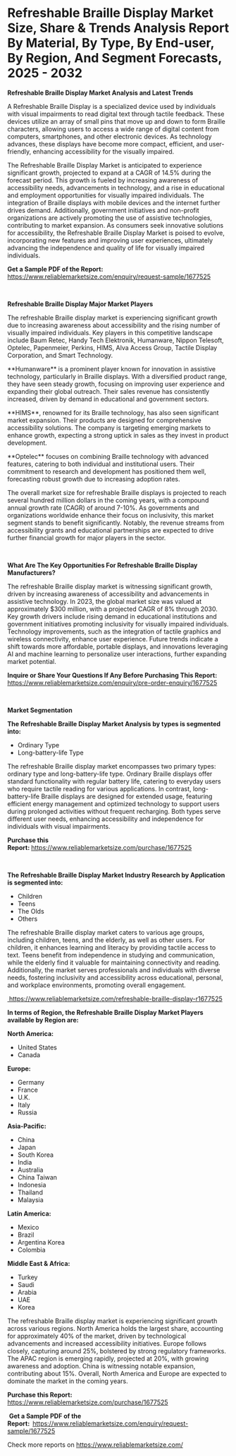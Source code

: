 <p><h1>Refreshable Braille Display Market Size, Share & Trends Analysis Report By Material, By Type, By End-user, By Region, And Segment Forecasts, 2025 - 2032</h1></p><p><strong>Refreshable Braille Display Market Analysis and Latest Trends</strong></p>
<p><p>A Refreshable Braille Display is a specialized device used by individuals with visual impairments to read digital text through tactile feedback. These devices utilize an array of small pins that move up and down to form Braille characters, allowing users to access a wide range of digital content from computers, smartphones, and other electronic devices. As technology advances, these displays have become more compact, efficient, and user-friendly, enhancing accessibility for the visually impaired.</p><p>The Refreshable Braille Display Market is anticipated to experience significant growth, projected to expand at a CAGR of 14.5% during the forecast period. This growth is fueled by increasing awareness of accessibility needs, advancements in technology, and a rise in educational and employment opportunities for visually impaired individuals. The integration of Braille displays with mobile devices and the internet further drives demand. Additionally, government initiatives and non-profit organizations are actively promoting the use of assistive technologies, contributing to market expansion. As consumers seek innovative solutions for accessibility, the Refreshable Braille Display Market is poised to evolve, incorporating new features and improving user experiences, ultimately advancing the independence and quality of life for visually impaired individuals.</p></p>
<p><strong>Get a Sample PDF of the Report:&nbsp;</strong> <a href="https://www.reliablemarketsize.com/enquiry/request-sample/1677525?utm_campaign=1995&utm_medium=2&utm_source=Github&utm_content=ia&utm_term=06022025&utm_id=refreshable-braille-display">https://www.reliablemarketsize.com/enquiry/request-sample/1677525</a></p>
<p>&nbsp;</p>
<p><strong>Refreshable Braille Display Major Market Players</strong></p>
<p><p>The refreshable Braille display market is experiencing significant growth due to increasing awareness about accessibility and the rising number of visually impaired individuals. Key players in this competitive landscape include Baum Retec, Handy Tech Elektronik, Humanware, Nippon Telesoft, Optelec, Papenmeier, Perkins, HIMS, Alva Access Group, Tactile Display Corporation, and Smart Technology.</p><p>**Humanware** is a prominent player known for innovation in assistive technology, particularly in Braille displays. With a diversified product range, they have seen steady growth, focusing on improving user experience and expanding their global outreach. Their sales revenue has consistently increased, driven by demand in educational and government sectors.</p><p>**HIMS**, renowned for its Braille technology, has also seen significant market expansion. Their products are designed for comprehensive accessibility solutions. The company is targeting emerging markets to enhance growth, expecting a strong uptick in sales as they invest in product development.</p><p>**Optelec** focuses on combining Braille technology with advanced features, catering to both individual and institutional users. Their commitment to research and development has positioned them well, forecasting robust growth due to increasing adoption rates.</p><p>The overall market size for refreshable Braille displays is projected to reach several hundred million dollars in the coming years, with a compound annual growth rate (CAGR) of around 7-10%. As governments and organizations worldwide enhance their focus on inclusivity, this market segment stands to benefit significantly. Notably, the revenue streams from accessibility grants and educational partnerships are expected to drive further financial growth for major players in the sector.</p></p>
<p>&nbsp;</p>
<p><strong>What Are The Key Opportunities For Refreshable Braille Display Manufacturers?</strong></p>
<p><p>The refreshable Braille display market is witnessing significant growth, driven by increasing awareness of accessibility and advancements in assistive technology. In 2023, the global market size was valued at approximately $300 million, with a projected CAGR of 8% through 2030. Key growth drivers include rising demand in educational institutions and government initiatives promoting inclusivity for visually impaired individuals. Technology improvements, such as the integration of tactile graphics and wireless connectivity, enhance user experience. Future trends indicate a shift towards more affordable, portable displays, and innovations leveraging AI and machine learning to personalize user interactions, further expanding market potential.</p></p>
<p><strong>Inquire or Share Your Questions If Any Before Purchasing This Report:</strong> <a href="https://www.reliablemarketsize.com/enquiry/pre-order-enquiry/1677525?utm_campaign=1995&utm_medium=2&utm_source=Github&utm_content=ia&utm_term=06022025&utm_id=refreshable-braille-display">https://www.reliablemarketsize.com/enquiry/pre-order-enquiry/1677525</a></p>
<p>&nbsp;</p>
<p><strong>Market Segmentation</strong></p>
<p><strong>The Refreshable Braille Display Market Analysis by types is segmented into:</strong></p>
<p><ul><li>Ordinary Type</li><li>Long-battery-life Type</li></ul></p>
<p><p>The refreshable Braille display market encompasses two primary types: ordinary type and long-battery-life type. Ordinary Braille displays offer standard functionality with regular battery life, catering to everyday users who require tactile reading for various applications. In contrast, long-battery-life Braille displays are designed for extended usage, featuring efficient energy management and optimized technology to support users during prolonged activities without frequent recharging. Both types serve different user needs, enhancing accessibility and independence for individuals with visual impairments.</p></p>
<p><strong>Purchase this Report:&nbsp;</strong><a href="https://www.reliablemarketsize.com/purchase/1677525?utm_campaign=1995&utm_medium=2&utm_source=Github&utm_content=ia&utm_term=06022025&utm_id=refreshable-braille-display">https://www.reliablemarketsize.com/purchase/1677525</a></p>
<p>&nbsp;</p>
<p><strong>The Refreshable Braille Display Market Industry Research by Application is segmented into:</strong></p>
<p><ul><li>Children</li><li>Teens</li><li>The Olds</li><li>Others</li></ul></p>
<p><p>The refreshable Braille display market caters to various age groups, including children, teens, and the elderly, as well as other users. For children, it enhances learning and literacy by providing tactile access to text. Teens benefit from independence in studying and communication, while the elderly find it valuable for maintaining connectivity and reading. Additionally, the market serves professionals and individuals with diverse needs, fostering inclusivity and accessibility across educational, personal, and workplace environments, promoting overall engagement.</p></p>
<p><a href="https://www.reliablemarketsize.com/refreshable-braille-display-r1677525?utm_campaign=1995&utm_medium=2&utm_source=Github&utm_content=ia&utm_term=06022025&utm_id=refreshable-braille-display">&nbsp;https://www.reliablemarketsize.com/refreshable-braille-display-r1677525</a></p>
<p><strong>In terms of Region, the Refreshable Braille Display Market Players available by Region are:</strong></p>
<p>
    <p> <strong> North America: </strong>
        <ul>
            <li>United States</li>
            <li>Canada</li>
        </ul>
        </p> 
    <p> <strong> Europe: </strong>
        <ul>
            <li>Germany</li>
            <li>France</li>
            <li>U.K.</li>
            <li>Italy</li>
            <li>Russia</li>
        </ul>
        </p> 
    <p> <strong> Asia-Pacific: </strong>
        <ul>
            <li>China</li>
            <li>Japan</li>
            <li>South Korea</li>
            <li>India</li>
            <li>Australia</li>
            <li>China Taiwan</li>
            <li>Indonesia</li>
            <li>Thailand</li>
            <li>Malaysia</li>
        </ul>
        </p> 
    <p> <strong> Latin America: </strong>
        <ul>
            <li>Mexico</li>
            <li>Brazil</li>
            <li>Argentina Korea</li>
            <li>Colombia</li>
        </ul>
        </p> 
    <p> <strong> Middle East & Africa: </strong>
        <ul>
            <li>Turkey</li>
            <li>Saudi</li>
            <li>Arabia</li>
            <li>UAE</li>
            <li>Korea</li>
        </ul>
    </p>
    </p>
<p><p>The refreshable Braille display market is experiencing significant growth across various regions. North America holds the largest share, accounting for approximately 40% of the market, driven by technological advancements and increased accessibility initiatives. Europe follows closely, capturing around 25%, bolstered by strong regulatory frameworks. The APAC region is emerging rapidly, projected at 20%, with growing awareness and adoption. China is witnessing notable expansion, contributing about 15%. Overall, North America and Europe are expected to dominate the market in the coming years.</p></p>
<p><strong>Purchase this Report: </strong><a href="https://www.reliablemarketsize.com/purchase/1677525?utm_campaign=1995&utm_medium=2&utm_source=Github&utm_content=ia&utm_term=06022025&utm_id=refreshable-braille-display">https://www.reliablemarketsize.com/purchase/1677525</a></p>
<p>&nbsp;<strong>Get a Sample PDF of the Report:&nbsp;&nbsp;</strong><a href="https://www.reliablemarketsize.com/enquiry/request-sample/1677525?utm_campaign=1995&utm_medium=2&utm_source=Github&utm_content=ia&utm_term=06022025&utm_id=refreshable-braille-display">https://www.reliablemarketsize.com/enquiry/request-sample/1677525</a></p>
<p><strong></strong></p>
<p>Check more reports on <a href="https://www.reliablemarketsize.com/?utm_campaign=1995&utm_medium=2&utm_source=Github&utm_content=ia&utm_term=06022025&utm_id=refreshable-braille-display">https://www.reliablemarketsize.com/</a></p>